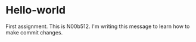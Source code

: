 # Hello-world
First assignment.
This is N00b512.
I'm writing this message to learn how to make commit changes.
